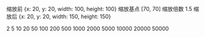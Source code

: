 缩放前    {x: 20, y: 20, width: 100, height: 100}
缩放基点  [70, 70] 缩放倍数 1.5
缩放后    {x: 20, y: 20, width: 150, height: 150}




2
5
10
20
50
100
200
500
1000
2000
5000
10000
20000
50000
